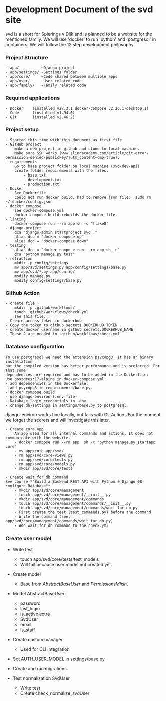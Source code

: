 # Development Document of the svd site #
svd is a short for Spierings v Dijk and is planned to be
a website for the mentioned family.
We will use 'docker' to run 'python' and 'postgresql' in containers. We
will follow the 12 step development philosophy

### Project Structure ###
	- app/		    ~Django project
    - app/settings/ ~Settings folder
	- app/core/	    ~Code shared between multiple apps
	- app/user/     ~User related code
	- app/family/   ~Family related code

### Required applications ###
    - Docker    (installed v27.3.1 docker-compose v2.26.1-desktop.1)
    - Code      (installed v1.94.0)
    - Git       (installed v2.46.2)

### Project setup ###
    - Started this time with this document as first file.
    - GitHub project
        make a new project in github and clone to local machine.
        Make sure SSH works (www.slingacademy.com/article/git-error-permission-denied-publickey/?utm_content=cmp-true):
    - requirements
        Go to base project folder on local machine (svd-dev-api)
        create folder requirements with the files:
            - base.txt
            - development.txt
            - production.txt
    - Docker
        See Dockerfile
        could not run docker build, had to remove json file:  sudo rm ~/.docker/config.json
    - docker compose
        see docker-compose.yml
        docker compose build rebuilds the docker file.
    - linting
        docker-compose run --rm app sh -c "flake8"
    - django-project
        dca "django-admin startproject svd ."
        alias dcu = "docker-compose up"
        alias dcd = "docker-compose down"
    - testing
        alias dca = "docker-compose run --rm app sh -c"
        dca "python manage.py test"
    - refraction
        mkdir -p config/settings
        mv app/svd/settings.py app/config/settings/base.py
        mv app/svd/*.py app/config/
        modify manage.py
        modify config/settings/base.py

### Github Action ###
    - create file :
        mkdir -p .github/workflows/
        touch .github/workflows/check.yml
        see this file.
    - Create access token in dockerhub
    - Copy the token to github secrets.DOCKERHUB_TOKEN
    - create docker username in github secrets.DOCKERHUB_NAME
    - These 2 are needed in .github/workflows/check.yml

### Database configuration ###
    To use postgresql we need the extension psycopg3. It has an binary installation
    but the compiled version has better performance and is preferred. For that some
    dependencies are required and has to be added in the Dockerfile.
    Use postgres:17-alpine in docker-compose.yml.
    - add dependencies in the Dockerfile.
    - add psycopg3 in requirements/base.py.
    - docker compose build
    - use django-environ (.env file)
    - Database login credentials in .env
    - change db-settings in settings/base.py to postgresql

django-environ works fine locally, but fails with Git Actions.For the moment we forget the secrets and will investigate this later.

    - Create core app
        An app used for all internal commands and actions. It does not communicate with the website.
        - docker compose run --rm app  sh -c "python manage.py startapp core"
        - mv app/core app/svd/
        - rm app/svd/core/views.py
        - rm app/svd/core/tests.py
        - rm app/svd/core/models.py
        - mkdir app/svd/core/tests

    - Create wait_for_db command
    See course *"Build a Backend REST API with Python & Django 08-configure Database"*
        - mkdir app/svd/core/management
        - touch app/svd/core/management/__init__.py
        - mkdir app/svd/core/management/commands
        - touch app/svd/core/management/commands/__init__.py
        - touch app/svd/core/management/commands/wait_for_db.py
        - First create the test (test_commands.py) before the command
        - Write the command (see: app/svd/core/management/commands/wait_for_db.py)
        - Add wait_for_db command to the check.yml

### Create user model

* Write test
    * touch app/svd/core/tests/test_models
    * Will fail because user model not created yet.
* Create model
    * Base from *AbstractBaseUser* and *PermissionsMixin*.
* Model AbstractBaseUser:
    * password
    * last_login
    * is_active
    extra
    * SvdUser
    * email
    * is_staff
* Create custom manager
    * Used for CLI integration
* Set AUTH_USER_MODEL in settings/base.py
* Create and run migrations.

* Test normalization SvdUser
    * Write test
    * Create check_normalize_svdUser